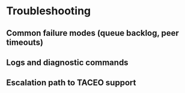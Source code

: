 # Troubleshooting

## Common failure modes (queue backlog, peer timeouts)

## Logs and diagnostic commands

## Escalation path to TACEO support